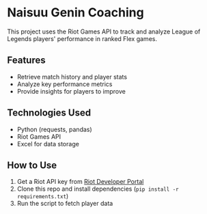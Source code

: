 # Naisuu Genin Coaching

This project uses the Riot Games API to track and analyze League of Legends players' performance in ranked Flex games.

## Features
- Retrieve match history and player stats
- Analyze key performance metrics
- Provide insights for players to improve

## Technologies Used
- Python (requests, pandas)
- Riot Games API
- Excel for data storage

## How to Use
1. Get a Riot API key from [Riot Developer Portal](https://developer.riotgames.com/)
2. Clone this repo and install dependencies (`pip install -r requirements.txt`)
3. Run the script to fetch player data

